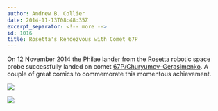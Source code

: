```yaml
---
author: Andrew B. Collier
date: 2014-11-13T08:48:35Z
excerpt_separator: <!-- more -->
id: 1016
title: Rosetta's Rendezvous with Comet 67P
---
```


On 12 November 2014 the Philae lander from the [Rosetta](http://en.wikipedia.org/wiki/Rosetta_(spacecraft)) robotic space probe successfully landed on comet [67P/Churyumov–Gerasimenko](http://en.wikipedia.org/wiki/67P/Churyumov%E2%80%93Gerasimenko). A couple of great comics to commemorate this momentous achievement.

<!--more-->

[<img src="/img/2014/11/oatmeal-comet.png">](http://theoatmeal.com/blog/comet)

[<img src="/img/2014/11/xkcd-comet.png">](http://xkcd.com/1446/)